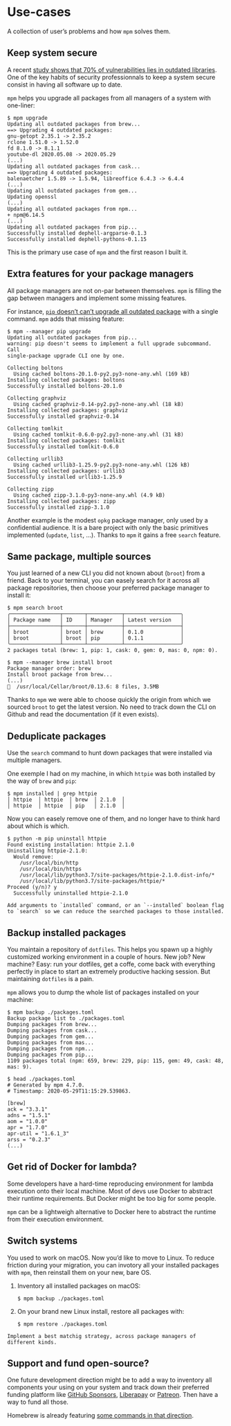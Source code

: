 # Use-cases

A collection of user’s problems and how `mpm` solves them.

## Keep system secure

A recent [study shows that 70% of vulnerabilities lies in outdated
libraries](https://developers.slashdot.org/story/20/05/23/2330244/open-source-security-report-finds-library-induced-flaws-in-70-of-applications).
One of the key habits of security professionnals to keep a system secure
consist in having all software up to date.

`mpm` helps you upgrade all packages from all managers of a system with
one-liner:

``` shell-session
$ mpm upgrade
Updating all outdated packages from brew...
==> Upgrading 4 outdated packages:
gnu-getopt 2.35.1 -> 2.35.2
rclone 1.51.0 -> 1.52.0
fd 8.1.0 -> 8.1.1
youtube-dl 2020.05.08 -> 2020.05.29
(...)
Updating all outdated packages from cask...
==> Upgrading 4 outdated packages:
balenaetcher 1.5.89 -> 1.5.94, libreoffice 6.4.3 -> 6.4.4
(...)
Updating all outdated packages from gem...
Updating openssl
(...)
Updating all outdated packages from npm...
+ npm@6.14.5
(...)
Updating all outdated packages from pip...
Successfully installed dephell-argparse-0.1.3
Successfully installed dephell-pythons-0.1.15
```

This is the primary use case of `mpm` and the first reason I built it.

## Extra features for your package managers

All package managers are not on-par between themselves. `mpm` is filling the
gap between managers and implement some missing features.

For instance, [`pip` doesn’t can’t upgrade all outdated
package](https://github.com/pypa/pip/issues/4551) with a single command. `mpm`
adds that missing feature:

``` shell-session
$ mpm --manager pip upgrade
Updating all outdated packages from pip...
warning: pip doesn't seems to implement a full upgrade subcommand. Call
single-package upgrade CLI one by one.

Collecting boltons
  Using cached boltons-20.1.0-py2.py3-none-any.whl (169 kB)
Installing collected packages: boltons
Successfully installed boltons-20.1.0

Collecting graphviz
  Using cached graphviz-0.14-py2.py3-none-any.whl (18 kB)
Installing collected packages: graphviz
Successfully installed graphviz-0.14

Collecting tomlkit
  Using cached tomlkit-0.6.0-py2.py3-none-any.whl (31 kB)
Installing collected packages: tomlkit
Successfully installed tomlkit-0.6.0

Collecting urllib3
  Using cached urllib3-1.25.9-py2.py3-none-any.whl (126 kB)
Installing collected packages: urllib3
Successfully installed urllib3-1.25.9

Collecting zipp
  Using cached zipp-3.1.0-py3-none-any.whl (4.9 kB)
Installing collected packages: zipp
Successfully installed zipp-3.1.0
```

Another example is the modest `opkg` package manager, only used by a
confidential audience. It is a bare project with only the basic primitives
implemented (`update`, `list`, …). Thanks to `mpm` it gains a free `search`
feature.

## Same package, multiple sources

You just learned of a new CLI you did not known about (`broot`) from a friend.
Back to your terminal, you can easely search for it across all package
repositories, then choose your preferred package manager to install it:

``` shell-session
$ mpm search broot
╭────────────────┬───────┬───────────┬──────────────────╮
│ Package name   │ ID    │ Manager   │ Latest version   │
├────────────────┼───────┼───────────┼──────────────────┤
│ broot          │ broot │ brew      │ 0.1.0            │
│ broot          │ broot │ pip       │ 0.1.1            │
╰────────────────┴───────┴───────────┴──────────────────╯
2 packages total (brew: 1, pip: 1, cask: 0, gem: 0, mas: 0, npm: 0).
```

``` shell-session
$ mpm --manager brew install broot
Package manager order: brew
Install broot package from brew...
(...)
🍺  /usr/local/Cellar/broot/0.13.6: 8 files, 3.5MB
```

Thanks to `mpm` we were able to choose quickly the origin from which we sourced
`broot` to get the latest version. No need to track down the CLI on Github and
read the documentation (if it even exists).

## Deduplicate packages

Use the `search` command to hunt down packages that were installed via multiple
managers.

One exemple I had on my machine, in which `httpie` was both installed by the
way of `brew` and `pip`:

``` shell-session
$ mpm installed | grep httpie
│ httpie  │ httpie  │ brew  │ 2.1.0  │
│ httpie  │ httpie  │ pip   │ 2.1.0  │
```

Now you can easely remove one of them, and no longer have to think hard about
which is which.

``` shell-session
$ python -m pip uninstall httpie
Found existing installation: httpie 2.1.0
Uninstalling httpie-2.1.0:
  Would remove:
    /usr/local/bin/http
    /usr/local/bin/https
    /usr/local/lib/python3.7/site-packages/httpie-2.1.0.dist-info/*
    /usr/local/lib/python3.7/site-packages/httpie/*
Proceed (y/n)? y
  Successfully uninstalled httpie-2.1.0
```

``` {todo}
Add arguments to `installed` command, or an `--installed` boolean flag to `search` so we can reduce the searched packages to those installed.
```

## Backup installed packages

You maintain a repository of `dotfiles`. This helps you spawn up a highly
customized working environment in a couple of hours. New job? New machine?
Easy: run your dotfiles, get a coffe, come back with everything perfectly in
place to start an extremely productive hacking session. But maintaining
`dotfiles` is a pain.

`mpm` allows you to dump the whole list of packages installed on your machine:

``` shell-session
$ mpm backup ./packages.toml
Backup package list to ./packages.toml
Dumping packages from brew...
Dumping packages from cask...
Dumping packages from gem...
Dumping packages from mas...
Dumping packages from npm...
Dumping packages from pip...
1109 packages total (npm: 659, brew: 229, pip: 115, gem: 49, cask: 48, mas: 9).
```

``` shell-session
$ head ./packages.toml
# Generated by mpm 4.7.0.
# Timestamp: 2020-05-29T11:15:29.539863.

[brew]
ack = "3.3.1"
adns = "1.5.1"
aom = "1.0.0"
apr = "1.7.0"
apr-util = "1.6.1_3"
arss = "0.2.3"
(...)
```

## Get rid of Docker for lambda?

Some developers have a hard-time reproducing environment for lambda execution
onto their local machine. Most of devs use Docker to abstract their runtime
requirements. But Docker might be too big for some people.

`mpm` can be a lightweigh alternative to Docker here to abstract the runtime
from their execution environment.

## Switch systems

You used to work on macOS. Now you’d like to move to Linux. To reduce friction
during your migration, you can invotory all your installed packages with `mpm`,
then reinstall them on your new, bare OS.

1.  Inventory all installed packages on macOS:

    ``` shell-session
    $ mpm backup ./packages.toml
    ```

2.  On your brand new Linux install, restore all packages with:

    ``` shell-session
    $ mpm restore ./packages.toml
    ```

``` {todo}
Implement a best matchig strategy, across package managers of different kinds.
```

## Support and fund open-source?

One future development direction might be to add a way to inventory all
components your using on your system and track down their preferred funding
platform like [GitHub Sponsors](https://github.com/sponsors),
[Liberapay](https://liberapay.com) or [Patreon](https://patreon.com). Then have
a way to fund all those.

Homebrew is already featuring [some commands in that
direction](https://github.com/Homebrew/brew/pull/7900).
